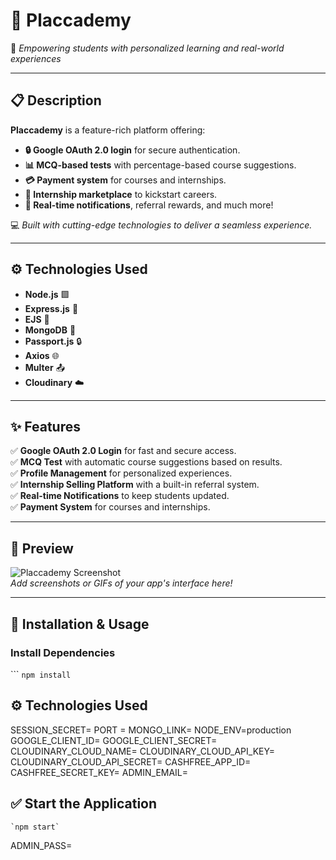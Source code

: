 # 🌟 Placcademy  
🚀 *Empowering students with personalized learning and real-world experiences*  

---

## 📋 Description  
**Placcademy** is a feature-rich platform offering:  
- **🔒 Google OAuth 2.0 login** for secure authentication.  
- **📊 MCQ-based tests** with percentage-based course suggestions.  
- **💳 Payment system** for courses and internships.  
- **🌟 Internship marketplace** to kickstart careers.  
- **🔔 Real-time notifications**, referral rewards, and much more!  

💻 *Built with cutting-edge technologies to deliver a seamless experience.*  

---

## ⚙️ Technologies Used  
- **Node.js** 🟩  
- **Express.js** 🚂  
- **EJS** 🎨  
- **MongoDB** 🍃  
- **Passport.js** 🔒  
- **Axios** 🌐  
- **Multer** 📤  
- **Cloudinary** ☁️  

---

## ✨ Features  
✅ **Google OAuth 2.0 Login** for fast and secure access.  
✅ **MCQ Test** with automatic course suggestions based on results.  
✅ **Profile Management** for personalized experiences.  
✅ **Internship Selling Platform** with a built-in referral system.  
✅ **Real-time Notifications** to keep students updated.  
✅ **Payment System** for courses and internships.  

---

## 📸 Preview  
![Placcademy Screenshot](https://via.placeholder.com/800x400.png?text=Add+Your+Screenshot+Here)  
_Add screenshots or GIFs of your app's interface here!_  

---

## 🔧 Installation & Usage  

### Install Dependencies  
``` `npm install` 

## ⚙️ Technologies Used  

SESSION_SECRET=
PORT =
MONGO_LINK=
NODE_ENV=production
GOOGLE_CLIENT_ID=
GOOGLE_CLIENT_SECRET=
CLOUDINARY_CLOUD_NAME=
CLOUDINARY_CLOUD_API_KEY=
CLOUDINARY_CLOUD_API_SECRET=
CASHFREE_APP_ID=
CASHFREE_SECRET_KEY=
ADMIN_EMAIL=

## ✅ Start the Application
``` `npm start` ```


ADMIN_PASS=


